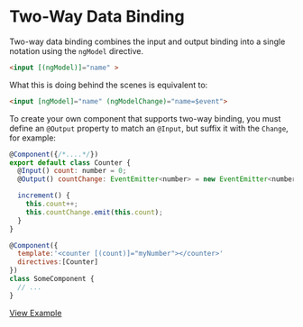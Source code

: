 # Two-Way Data Binding

Two-way data binding combines the input and output binding into a single notation using the `ngModel` directive.

```html
<input [(ngModel)]="name" >
```

What this is doing behind the scenes is equivalent to:

```html
<input [ngModel]="name" (ngModelChange)="name=$event">
```

To create your own component that supports two-way binding, you must define an `@Output` property to match an `@Input`, but suffix it with the `Change`, for example:

```js
@Component({/*....*/})
export default class Counter {
  @Input() count: number = 0;
  @Output() countChange: EventEmitter<number> = new EventEmitter<number>();

  increment() {
    this.count++;
    this.countChange.emit(this.count);
  }
}

@Component({
  template:'<counter [(count)]="myNumber"></counter>'
  directives:[Counter]
})
class SomeComponent {
  // ...
}
```

[View Example](http://plnkr.co/edit/KX7HdGEdg1mRbttmjWOV?p=preview)
